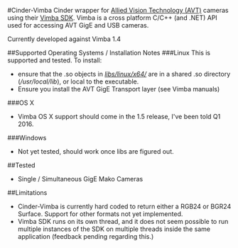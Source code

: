 #Cinder-Vimba
Cinder wrapper for [Allied Vision Technology (AVT)](https://www.alliedvision.com/en/digital-industrial-camera-solutions.html) cameras using their [Vimba SDK](https://www.alliedvision.com/en/products/software.html).  Vimba is a cross platform C/C++ (and .NET) API used for accessing AVT GigE and USB cameras.

Currently developed against Vimba 1.4

##Supported Operating Systems / Installation Notes
###Linux
This is supported and tested.  To install:
* ensure that the .so objects in [_libs/linux/x64/_](https://github.com/lucasvickers/Cinder-Vimba/tree/master/libs/linux/x64) are in a shared .so directory (_/usr/local/lib_), or local to the executable.
* Ensure you install the AVT GigE Transport layer (see Vimba manuals)

###OS X
* Vimba OS X support should come in the 1.5 release, I've been told Q1 2016.

###Windows
* Not yet tested, should work once libs are figured out.

##Tested
* Single / Simultaneous GigE Mako Cameras

##Limitations
* Cinder-Vimba is currently hard coded to return either a RGB24 or BGR24 Surface.  Support for other formats not yet implemented.
* Vimba SDK runs on its own thread, and it does not seem possible to run multiple instances of the SDK on multiple threads inside the same application (feedback pending regarding this.)
